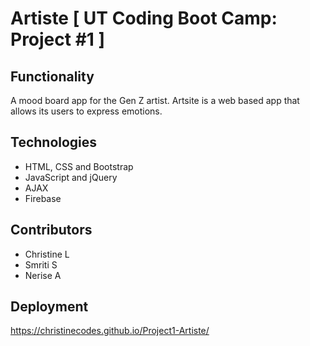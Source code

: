 
# Artiste [ UT Coding Boot Camp: Project #1 ]

## Functionality
A mood board app for the Gen Z artist. Artsite is a web based app that allows its users to express emotions. 

## Technologies
* HTML, CSS and Bootstrap 
* JavaScript and jQuery
* AJAX
* Firebase


## Contributors
* Christine L
* Smriti S
* Nerise A


## Deployment
https://christinecodes.github.io/Project1-Artiste/
